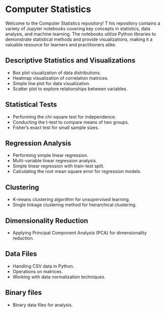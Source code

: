 # Computer Statistics

Welcome to the Computer Statistics repository! T
his repository contains a variety of Jupyter notebooks covering key concepts in statistics, data analysis, and machine learning. 
The notebooks utilize Python libraries to demonstrate statistical methods and provide visualizations, making it a valuable resource for learners and practitioners alike.

## Descriptive Statistics and Visualizations

  - Box plot visualization of data distributions.
  - Heatmap visualization of correlation matrices.
  - Simple line plot for data visualization.
  - Scatter plot to explore relationships between variables.

## Statistical Tests

  - Performing the chi-square test for independence.
  - Conducting the t-test to compare means of two groups.
  - Fisher’s exact test for small sample sizes.

## Regression Analysis

  - Performing simple linear regression.
  - Multi-variable linear regression analysis.
  - Simple linear regression with train-test split.
  - Calculating the root mean square error for regression models.

## Clustering

  - K-means clustering algorithm for unsupervised learning.
  - Single linkage clustering method for hierarchical clustering.

## Dimensionality Reduction

  - Applying Principal Component Analysis (PCA) for dimensionality reduction.

## Data Files

  - Handling CSV data in Python.
  - Operations on matrices.
  - Working with data normalization techniques.

## Binary files

  - Binary data files for analysis.

